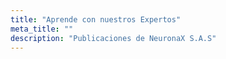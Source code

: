```yaml
---
title: "Aprende con nuestros Expertos"
meta_title: ""
description: "Publicaciones de NeuronaX S.A.S"
---
```

